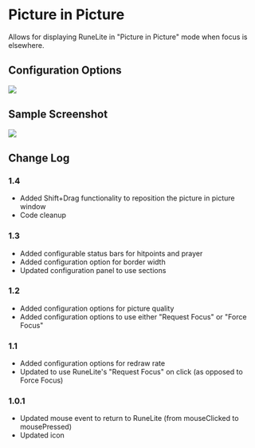 # Picture in Picture
Allows for displaying RuneLite in "Picture in Picture" mode when focus is elsewhere.

## Configuration Options
![](https://github.com/dekuScrub731/images/blob/master/picture-in-picture-config.png)

## Sample Screenshot
![](https://github.com/dekuScrub731/images/blob/master/picture-in-picture-screenshot.png)

## Change Log

### 1.4
- Added Shift+Drag functionality to reposition the picture in picture window
- Code cleanup

### 1.3
- Added configurable status bars for hitpoints and prayer
- Added configuration option for border width
- Updated configuration panel to use sections

### 1.2
- Added configuration options for picture quality
- Added configuration options to use either "Request Focus" or "Force Focus"

### 1.1
- Added configuration options for redraw rate
- Updated to use RuneLite's "Request Focus" on click (as opposed to Force Focus)

### 1.0.1
- Updated mouse event to return to RuneLite (from mouseClicked to mousePressed)
- Updated icon